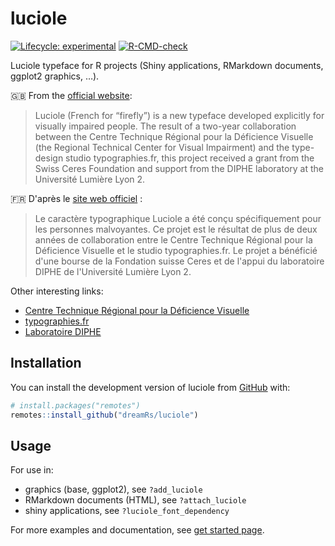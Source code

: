 # luciole

<!-- badges: start -->
[![Lifecycle: experimental](https://img.shields.io/badge/lifecycle-experimental-orange.svg)](https://lifecycle.r-lib.org/articles/stages.html#experimental)
[![R-CMD-check](https://github.com/dreamRs/luciole/workflows/R-CMD-check/badge.svg)](https://github.com/dreamRs/luciole/actions)
<!-- badges: end -->

Luciole typeface for R projects (Shiny applications, RMarkdown
documents, ggplot2 graphics, …).

:gb: From the [official website](https://luciole-vision.com/luciole-en.html):

> Luciole (French for “firefly”) is a new typeface developed explicitly
> for visually impaired people. The result of a two-year collaboration
> between the Centre Technique Régional pour la Déficience Visuelle (the
> Regional Technical Center for Visual Impairment) and the type-design
> studio typographies.fr, this project received a grant from the Swiss
> Ceres Foundation and support from the DIPHE laboratory at the
> Université Lumière Lyon 2.

:fr: D'après le [site web officiel](https://luciole-vision.com/index.html) :

> Le caractère typographique Luciole a été conçu spécifiquement pour les personnes malvoyantes. Ce projet est le résultat de plus de deux années de collaboration entre le Centre Technique Régional pour la Déficience Visuelle et le studio typographies.fr. Le projet a bénéficié d'une bourse de la Fondation suisse Ceres et de l'appui du laboratoire DIPHE de l'Université Lumière Lyon 2.


Other interesting links:

* [Centre Technique Régional pour la Déficience Visuelle](http://www.ctrdv.fr/)
* [typographies.fr](http://www.typographies.fr/)
* [Laboratoire DIPHE](https://diphe.univ-lyon2.fr/)



## Installation

You can install the development version of luciole from
[GitHub](https://github.com/dreamRs/luciole) with:

```r
# install.packages("remotes")
remotes::install_github("dreamRs/luciole")
```

## Usage

For use in:

* graphics (base, ggplot2), see `?add_luciole`
* RMarkdown documents (HTML), see `?attach_luciole`
* shiny applications, see `?luciole_font_dependency`

For more examples and documentation, see [get started page](https://dreamrs.github.io/luciole/articles/luciole.html).



